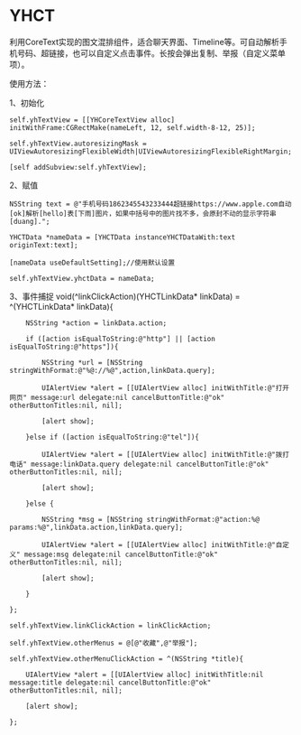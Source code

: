# YHCT
利用CoreText实现的图文混排组件，适合聊天界面、Timeline等。可自动解析手机号码、超链接，也可以自定义点击事件。长按会弹出复制、举报（自定义菜单项）。

使用方法：

1、初始化

    self.yhTextView = [[YHCoreTextView alloc] initWithFrame:CGRectMake(nameLeft, 12, self.width-8-12, 25)];
    
    self.yhTextView.autoresizingMask = UIViewAutoresizingFlexibleWidth|UIViewAutoresizingFlexibleRightMargin;
    
    [self addSubview:self.yhTextView];
    
2、赋值

    NSString text = @"手机号码1862345543233444超链接https://www.apple.com自动[ok]解析[hello]表[下雨]图片，如果中括号中的图片找不多，会原封不动的显示字符串[duang].";
    
    YHCTData *nameData = [YHCTData instanceYHCTDataWith:text originText:text];
    
    [nameData useDefaultSetting];//使用默认设置
    
    self.yhTextView.yhctData = nameData;

3、事件捕捉
    void(^linkClickAction)(YHCTLinkData* linkData) = ^(YHCTLinkData* linkData){
    
        NSString *action = linkData.action;
        
        if ([action isEqualToString:@"http"] || [action isEqualToString:@"https"]){
        
            NSString *url = [NSString stringWithFormat:@"%@://%@",action,linkData.query];
            
            UIAlertView *alert = [[UIAlertView alloc] initWithTitle:@"打开网页" message:url delegate:nil cancelButtonTitle:@"ok" otherButtonTitles:nil, nil];
            
            [alert show];
            
        }else if ([action isEqualToString:@"tel"]){
        
            UIAlertView *alert = [[UIAlertView alloc] initWithTitle:@"拨打电话" message:linkData.query delegate:nil cancelButtonTitle:@"ok" otherButtonTitles:nil, nil];
 
            [alert show];
            
        }else {
        
            NSString *msg = [NSString stringWithFormat:@"action:%@ params:%@",linkData.action,linkData.query];
            
            UIAlertView *alert = [[UIAlertView alloc] initWithTitle:@"自定义" message:msg delegate:nil cancelButtonTitle:@"ok" otherButtonTitles:nil, nil];
            
            [alert show];
            
        }
        
    };
    
    self.yhTextView.linkClickAction = linkClickAction;
    
    self.yhTextView.otherMenus = @[@"收藏",@"举报"];
    
    self.yhTextView.otherMenuClickAction = ^(NSString *title){
    
        UIAlertView *alert = [[UIAlertView alloc] initWithTitle:nil message:title delegate:nil cancelButtonTitle:@"ok" otherButtonTitles:nil, nil];
        
        [alert show];
        
    };
